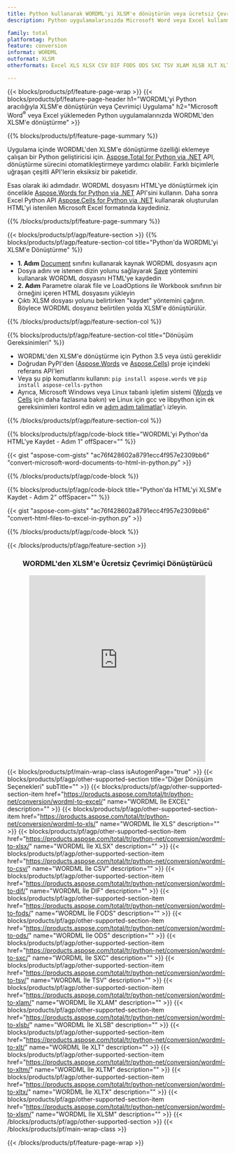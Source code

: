 ```yaml
---
title: Python kullanarak WORDML'yi XLSM'e dönüştürün veya ücretsiz Çevrimiçi Dönüştürücü ile
description: Python uygulamalarınızda Microsoft Word veya Excel kullanmadan WORDML'den XLSM'e dönüştürme veya çevrimiçi. Kodu entegre etmeden önce ücretsiz CSV'den POT'e çevrimiçi dönüştürücüyü hızlı bir şekilde test edin. 

family: total
platformtag: Python
feature: conversion
informat: WORDML
outformat: XLSM
otherformats: Excel XLS XLSX CSV DIF FODS ODS SXC TSV XLAM XLSB XLT XLTM XLSM XLTX

---
```

{{< blocks/products/pf/feature-page-wrap >}}
{{< blocks/products/pf/feature-page-header h1="WORDML'yi Python aracılığıyla XLSM'e dönüştürün veya Çevrimiçi Uygulama" h2="Microsoft Word<sup>&reg;</sup> veya Excel yüklemeden Python uygulamalarınızda WORDML'den XLSM'e dönüştürme" >}}

{{% blocks/products/pf/feature-page-summary %}}

Uygulama içinde WORDML'den XLSM'e dönüştürme özelliği eklemeye çalışan bir Python geliştiricisi için. [Aspose.Total for Python via .NET](https://products.aspose.com/total/python-net/) API, dönüştürme sürecini otomatikleştirmeye yardımcı olabilir. Farklı biçimlerle uğraşan çeşitli API'lerin eksiksiz bir paketidir.

Esas olarak iki adımdadır. WORDML dosyasını HTML'ye dönüştürmek için öncelikle [Aspose.Words for Python via .NET](https://products.aspose.com/words/python-net/) API'sini kullanın. Daha sonra Excel Python API [Aspose.Cells for Python via .NET](https://products.aspose.com/cells/python-net/) kullanarak oluşturulan HTML'yi istenilen Microsoft Excel formatında kaydediniz. 

{{% /blocks/products/pf/feature-page-summary %}}

{{< blocks/products/pf/agp/feature-section >}}
{{% blocks/products/pf/agp/feature-section-col title="Python'da WORDML'yi XLSM'e Dönüştürme" %}}
- **1. Adım** [Document](https://reference.aspose.com/words/python-net/aspose.words/document/) sınıfını kullanarak kaynak WORDML dosyasını açın
- Dosya adını ve istenen dizin yolunu sağlayarak [Save](https://reference.aspose.com/words/python-net/aspose.words/document/save/) yöntemini kullanarak WORDML dosyasını HTML'ye kaydedin
-  **2. Adım** Parametre olarak file ve LoadOptions ile Workbook sınıfının bir örneğini içeren HTML dosyasını yükleyin
-  Çıktı XLSM dosyası yolunu belirtirken "kaydet" yöntemini çağırın. Böylece WORDML dosyanız belirtilen yolda XLSM'e dönüştürülür.

{{% /blocks/products/pf/agp/feature-section-col %}}

{{% blocks/products/pf/agp/feature-section-col title="Dönüşüm Gereksinimleri" %}}

- WORDML'den XLSM'e dönüştürme için Python 3.5 veya üstü gereklidir
- Doğrudan PyPI'den ([Aspose.Words](https://pypi.org/project/aspose-words/) ve [Aspose.Cells](https://pypi.org/project/aspose-cells-python/)) proje içindeki referans API'leri
-  Veya şu pip komutlarını kullanın: ``pip install aspose.words`` ve ```pip install aspose-cells-python``` 
-  Ayrıca, Microsoft Windows veya Linux tabanlı işletim sistemi ([Words](https://docs.aspose.com/words/python-net/system-requirements/) ve [Cells](https://docs.aspose.com/cells/python-net/getting-started/#installation) için daha fazlasına bakın) ve Linux için gcc ve libpython için ek gereksinimleri kontrol edin ve [adım adım talimatlar](https://docs.aspose.com/words/python-net/installation/)'ı izleyin.
 

{{% /blocks/products/pf/agp/feature-section-col %}}

{{% blocks/products/pf/agp/code-block title="WORDML'yi Python'da HTML'ye Kaydet - Adım 1" offSpacer="" %}}

{{< gist "aspose-com-gists" "ac76f428602a8791ecc4f957e2309bb6" "convert-microsoft-word-documents-to-html-in-python.py" >}}

{{% /blocks/products/pf/agp/code-block %}}

{{% blocks/products/pf/agp/code-block title="Python'da HTML'yi XLSM'e Kaydet - Adım 2" offSpacer="" %}}

{{< gist "aspose-com-gists" "ac76f428602a8791ecc4f957e2309bb6" "convert-html-files-to-excel-in-python.py" >}}

{{% /blocks/products/pf/agp/code-block %}}

{{< /blocks/products/pf/agp/feature-section >}}
<div class="container-fluid agp-content bg-white aboutfile box-1 vh100 section nopbtm">
<div class=container>
<div class=row>
<div class="demobox tc col-md-12 padding-0" align="center">

<h3>WORDML'den XLSM'e Ücretsiz Çevrimiçi Dönüştürücü</h3>

<iframe style="border: none; height: 426px;" scrolling="no" src="https://total-conversion-app-65z5r2lp.qa.k8s.dynabic.com/?to=xlsm&from=wordml" id="child-iframe" width="80%"></iframe>

</div></div>
</div></div>

{{< blocks/products/pf/main-wrap-class isAutogenPage="true" >}}
{{< blocks/products/pf/agp/other-supported-section title="Diğer Dönüşüm Seçenekleri" subTitle="" >}}
{{< blocks/products/pf/agp/other-supported-section-item href="https://products.aspose.com/total/tr/python-net/conversion/wordml-to-excel/" name="WORDML İle EXCEL" description="" >}}
{{< blocks/products/pf/agp/other-supported-section-item href="https://products.aspose.com/total/tr/python-net/conversion/wordml-to-xls/" name="WORDML İle XLS" description="" >}}
{{< blocks/products/pf/agp/other-supported-section-item href="https://products.aspose.com/total/tr/python-net/conversion/wordml-to-xlsx/" name="WORDML İle XLSX" description="" >}}
{{< blocks/products/pf/agp/other-supported-section-item href="https://products.aspose.com/total/tr/python-net/conversion/wordml-to-csv/" name="WORDML İle CSV" description="" >}}
{{< blocks/products/pf/agp/other-supported-section-item href="https://products.aspose.com/total/tr/python-net/conversion/wordml-to-dif/" name="WORDML İle DIF" description="" >}}
{{< blocks/products/pf/agp/other-supported-section-item href="https://products.aspose.com/total/tr/python-net/conversion/wordml-to-fods/" name="WORDML İle FODS" description="" >}}
{{< blocks/products/pf/agp/other-supported-section-item href="https://products.aspose.com/total/tr/python-net/conversion/wordml-to-ods/" name="WORDML İle ODS" description="" >}}
{{< blocks/products/pf/agp/other-supported-section-item href="https://products.aspose.com/total/tr/python-net/conversion/wordml-to-sxc/" name="WORDML İle SXC" description="" >}}
{{< blocks/products/pf/agp/other-supported-section-item href="https://products.aspose.com/total/tr/python-net/conversion/wordml-to-tsv/" name="WORDML İle TSV" description="" >}}
{{< blocks/products/pf/agp/other-supported-section-item href="https://products.aspose.com/total/tr/python-net/conversion/wordml-to-xlam/" name="WORDML İle XLAM" description="" >}}
{{< blocks/products/pf/agp/other-supported-section-item href="https://products.aspose.com/total/tr/python-net/conversion/wordml-to-xlsb/" name="WORDML İle XLSB" description="" >}}
{{< blocks/products/pf/agp/other-supported-section-item href="https://products.aspose.com/total/tr/python-net/conversion/wordml-to-xlt/" name="WORDML İle XLT" description="" >}}
{{< blocks/products/pf/agp/other-supported-section-item href="https://products.aspose.com/total/tr/python-net/conversion/wordml-to-xltm/" name="WORDML İle XLTM" description="" >}}
{{< blocks/products/pf/agp/other-supported-section-item href="https://products.aspose.com/total/tr/python-net/conversion/wordml-to-xltx/" name="WORDML İle XLTX" description="" >}}
{{< blocks/products/pf/agp/other-supported-section-item href="https://products.aspose.com/total/tr/python-net/conversion/wordml-to-xlsm/" name="WORDML İle XLSM" description="" >}}
{{< /blocks/products/pf/agp/other-supported-section >}}
{{< /blocks/products/pf/main-wrap-class >}}

{{< /blocks/products/pf/feature-page-wrap >}}